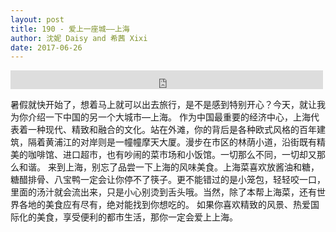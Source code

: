 ```yaml
---
layout: post
title: 190 - 爱上一座城——上海
author: 沈妮 Daisy and 希茜 Xixi
date: 2017-06-26
---
```


<iframe src="https://archive.org/embed/slowchinese_201909/Slow_Chinese_190.mp3" width="500" height="30" frameborder="0" webkitallowfullscreen="true" mozallowfullscreen="true" allowfullscreen></iframe>

暑假就快开始了，想着马上就可以出去旅行，是不是感到特别开心？今天，就让我为你介绍一下中国的另一个大城市—上海。
作为中国最重要的经济中心，上海代表着一种现代、精致和融合的文化。站在外滩，你的背后是各种欧式风格的百年建筑，隔着黄浦江的对岸则是一幢幢摩天大厦。漫步在市区的林荫小道，沿街既有精美的咖啡馆、进口超市，也有吵闹的菜市场和小饭馆。一切那么不同，一切却又那么和谐。
来到上海，别忘了品尝一下上海的风味美食。上海菜喜欢放酱油和糖，糖醋排骨、八宝鸭一定会让你停不了筷子。更不能错过的是小笼包，轻轻咬一口，里面的汤汁就会流出来，只是小心别烫到舌头哦。当然，除了本帮上海菜，还有世界各地的美食应有尽有，绝对能找到你想吃的。
如果你喜欢精致的风景、热爱国际化的美食，享受便利的都市生活，那你一定会爱上上海。
